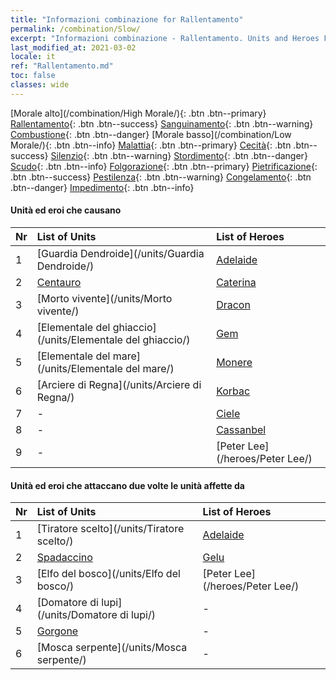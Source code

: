 ```yaml
---
title: "Informazioni combinazione for Rallentamento"
permalink: /combination/Slow/
excerpt: "Informazioni combinazione - Rallentamento. Units and Heroes Formation."
last_modified_at: 2021-03-02
locale: it
ref: "Rallentamento.md"
toc: false
classes: wide
---
```


  [Morale alto](/combination/High Morale/){: .btn .btn--primary} [Rallentamento](/combination/Slow/){: .btn .btn--success} [Sanguinamento](/combination/Bleeding/){: .btn .btn--warning} [Combustione](/combination/Burning/){: .btn .btn--danger} [Morale basso](/combination/Low Morale/){: .btn .btn--info} [Malattia](/combination/Disease/){: .btn .btn--primary} [Cecità](/combination/Blind/){: .btn .btn--success} [Silenzio](/combination/Silence/){: .btn .btn--warning} [Stordimento](/combination/Stun/){: .btn .btn--danger} [Scudo](/combination/Shield/){: .btn .btn--info} [Folgorazione](/combination/Static/){: .btn .btn--primary} [Pietrificazione](/combination/Petrify/){: .btn .btn--success} [Pestilenza](/combination/Plague/){: .btn .btn--warning} [Congelamento](/combination/Freeze/){: .btn .btn--danger} [Impedimento](/combination/Deterrence/){: .btn .btn--info} 


#### Unità ed eroi che causano <Rallentamento>

  | Nr |  List of Units  | List of Heroes | 
  |:---|:----------------|:---------------| 
  | 1 | [Guardia Dendroide](/units/Guardia Dendroide/) | [Adelaide](/heroes/Adelaide/) |
  | 2 | [Centauro](/units/Centauro/) | [Caterina](/heroes/Caterina/) |
  | 3 | [Morto vivente](/units/Morto vivente/) | [Dracon](/heroes/Dracon/) |
  | 4 | [Elementale del ghiaccio](/units/Elementale del ghiaccio/) | [Gem](/heroes/Gem/) |
  | 5 | [Elementale del mare](/units/Elementale del mare/) | [Monere](/heroes/Monere/) |
  | 6 | [Arciere di Regna](/units/Arciere di Regna/) | [Korbac](/heroes/Korbac/) |
  | 7 | - | [Ciele](/heroes/Ciele/) |
  | 8 | - | [Cassanbel](/heroes/Cassanbel/) |
  | 9 | - | [Peter Lee](/heroes/Peter Lee/) |


#### Unità ed eroi che attaccano due volte le unità affette da <Rallentamento>

  | Nr |  List of Units  | List of Heroes | 
  |:---|:----------------|:---------------| 
  | 1 | [Tiratore scelto](/units/Tiratore scelto/) | [Adelaide](/heroes/Adelaide/) |
  | 2 | [Spadaccino](/units/Spadaccino/) | [Gelu](/heroes/Gelu/) |
  | 3 | [Elfo del bosco](/units/Elfo del bosco/) | [Peter Lee](/heroes/Peter Lee/) |
  | 4 | [Domatore di lupi](/units/Domatore di lupi/) | - |
  | 5 | [Gorgone](/units/Gorgone/) | - |
  | 6 | [Mosca serpente](/units/Mosca serpente/) | - |

